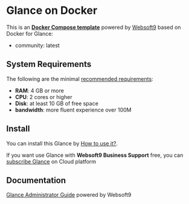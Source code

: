 # Glance on Docker  

This is an **[Docker Compose template](https://github.com/Websoft9/docker-library)** powered by [Websoft9](https://www.websoft9.com) based on Docker for Glance:


 - community:  latest


## System Requirements

The following are the minimal [recommended requirements](https://github.com/glanceapp/glance):

* **RAM**: 4 GB or more
* **CPU**: 2 cores or higher
* **Disk**: at least 10 GB of free space
* **bandwidth**: more fluent experience over 100M  

## Install

You can install this Glance by [How to use it?](https://github.com/Websoft9/docker-library#how-to-use-it).   

If you want use Glance with **Websoft9 Business Support** free, you can [subscribe Glance](https://www.websoft9.com/apps) on Cloud platform

## Documentation

[Glance Administrator Guide](https://support.websoft9.com/docs/glance) powered by Websoft9